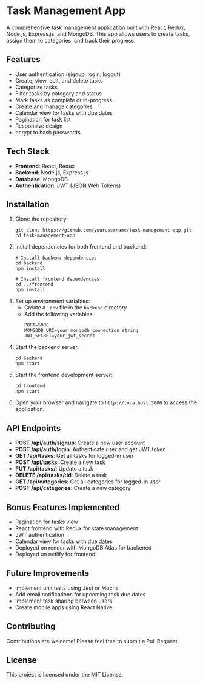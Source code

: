 # Task Management App

A comprehensive task management application built with React, Redux, Node.js, Express.js, and MongoDB. This app allows users to create tasks, assign them to categories, and track their progress.

## Features

- User authentication (signup, login, logout)
- Create, view, edit, and delete tasks
- Categorize tasks
- Filter tasks by category and status
- Mark tasks as complete or in-progress
- Create and manage categories
- Calendar view for tasks with due dates
- Pagination for task list
- Responsive design
- bcrypt to hash passwords

## Tech Stack

- **Frontend**: React, Redux
- **Backend**: Node.js, Express.js
- **Database**: MongoDB
- **Authentication**: JWT (JSON Web Tokens)

## Installation
1. Clone the repository:
   ```
   git clone https://github.com/yourusername/task-management-app.git
   cd task-management-app
   ```
2. Install dependencies for both frontend and backend:
   ```
   # Install backend dependencies
   cd backend
   npm install

   # Install frontend dependencies
   cd ../frontend
   npm install
   ```
3. Set up environment variables:
   - Create a `.env` file in the `backend` directory
   - Add the following variables:
     ```
     PORT=5000
     MONGODB_URI=your_mongodb_connection_string
     JWT_SECRET=your_jwt_secret
     ```
4. Start the backend server:
   ```
   cd backend
   npm start
   ```
5. Start the frontend development server:
   ```
   cd frontend
   npm start
   ```
6. Open your browser and navigate to `http://localhost:3000` to access the application.

   
## API Endpoints

- **POST /api/auth/signup**: Create a new user account
- **POST /api/auth/login**: Authenticate user and get JWT token
- **GET /api/tasks**: Get all tasks for logged-in user
- **POST /api/tasks**: Create a new task
- **PUT /api/tasks/**: Update a task
- **DELETE /api/tasks/:id**: Delete a task
- **GET /api/categories**: Get all categories for logged-in user
- **POST /api/categories**: Create a new category

## Bonus Features Implemented

- Pagination for tasks view
- React frontend with Redux for state management
- JWT authentication
- Calendar view for tasks with due dates
- Deployed on render with MongoDB Atlas for backened
- Deployed on netlify for frontend

## Future Improvements

- Implement unit tests using Jest or Mocha
- Add email notifications for upcoming task due dates
- Implement task sharing between users
- Create mobile apps using React Native

## Contributing

Contributions are welcome! Please feel free to submit a Pull Request.

## License

This project is licensed under the MIT License.
